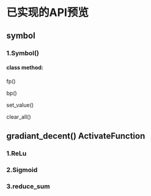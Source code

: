 # 已实现的API预览

symbol
---------------------------------
### 1.Symbol()

#### class method:

fp()

bp()

set_value()

clear_all()

gradiant_decent()
ActivateFunction
---------------------------------
### 1.ReLu

### 2.Sigmoid

### 3.reduce_sum
